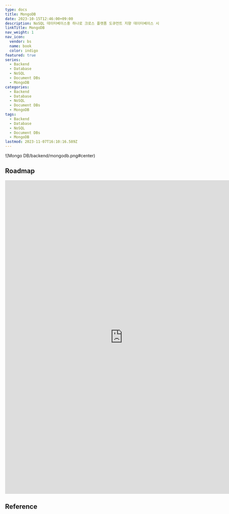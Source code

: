 ```yaml
---
type: docs
title: MongoDB
date: 2023-10-15T12:46:00+09:00
description: NoSQL 데이터베이스중 하나로 크로스 플랫폼 도큐먼트 지향 데이터베이스 시스템
linkTitle: MongoDB
nav_weight: 1
nav_icon:
  vendor: bs
  name: book
  color: indigo
featured: true
series:
  - Backend
  - Database
  - NoSQL
  - Document DBs
  - MongoDB
categories:
  - Backend
  - Database
  - NoSQL
  - Document DBs
  - MongoDB
tags:
  - Backend
  - Database
  - NoSQL
  - Document DBs
  - MongoDB
lastmod: 2023-11-07T16:10:16.589Z
---
```


![Mongo DB/backend/mongodb.png#center)

## Roadmap

<p align="center">
<iframe width="768" height="1024" src="https://roadmap.sh/mongodb?s=652b754df43a58c923ce9d26" frameborder="0" allow="accelerometer; autoplay; encrypted-media; gyroscope; picture-in-picture" allowfullscreen></iframe>
</p>

## Reference
